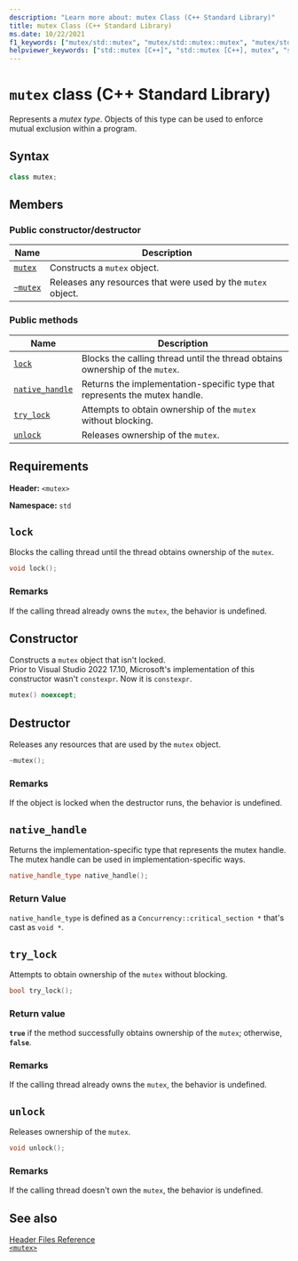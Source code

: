 ```yaml
---
description: "Learn more about: mutex Class (C++ Standard Library)"
title: mutex Class (C++ Standard Library)
ms.date: 10/22/2021
f1_keywords: ["mutex/std::mutex", "mutex/std::mutex::mutex", "mutex/std::mutex::lock", "mutex/std::mutex::native_handle", "mutex/std::mutex::try_lock", "mutex/std::mutex::unlock"]
helpviewer_keywords: ["std::mutex [C++]", "std::mutex [C++], mutex", "std::mutex [C++], lock", "std::mutex [C++], native_handle", "std::mutex [C++], try_lock", "std::mutex [C++], unlock"]
---
```

# `mutex` class (C++ Standard Library)

Represents a *mutex type*. Objects of this type can be used to enforce mutual exclusion within a program.

## Syntax

```cpp
class mutex;
```

## Members

### Public constructor/destructor

|Name|Description|
|----------|-----------------|
|[`mutex`](#mutex)|Constructs a `mutex` object.|
|[`~mutex`](#dtormutex_destructor)|Releases any resources that were used by the `mutex` object.|

### Public methods

|Name|Description|
|----------|-----------------|
|[`lock`](#lock)|Blocks the calling thread until the thread obtains ownership of the `mutex`.|
|[`native_handle`](#native_handle)|Returns the implementation-specific type that represents the mutex handle.|
|[`try_lock`](#try_lock)|Attempts to obtain ownership of the `mutex` without blocking.|
|[`unlock`](#unlock)|Releases ownership of the `mutex`.|

## Requirements

**Header:** `<mutex>`

**Namespace:** `std`

## <a name="lock"></a> `lock`

Blocks the calling thread until the thread obtains ownership of the `mutex`.

```cpp
void lock();
```

### Remarks

If the calling thread already owns the `mutex`, the behavior is undefined.

## <a name="mutex"></a> Constructor

Constructs a `mutex` object that isn't locked.\
Prior to Visual Studio 2022 17.10, Microsoft's implementation of this constructor wasn't `constexpr`. Now it is `constexpr`.

```cpp
mutex() noexcept;
```

## <a name="dtormutex_destructor"></a> Destructor

Releases any resources that are used by the `mutex` object.

```cpp
~mutex();
```

### Remarks

If the object is locked when the destructor runs, the behavior is undefined.

## <a name="native_handle"></a> `native_handle`

Returns the implementation-specific type that represents the mutex handle. The mutex handle can be used in implementation-specific ways.

```cpp
native_handle_type native_handle();
```

### Return Value

`native_handle_type` is defined as a `Concurrency::critical_section *` that's cast as `void *`.

## <a name="try_lock"></a> `try_lock`

Attempts to obtain ownership of the `mutex` without blocking.

```cpp
bool try_lock();
```

### Return value

**`true`** if the method successfully obtains ownership of the `mutex`; otherwise, **`false`**.

### Remarks

If the calling thread already owns the `mutex`, the behavior is undefined.

## <a name="unlock"></a> `unlock`

Releases ownership of the `mutex`.

```cpp
void unlock();
```

### Remarks

If the calling thread doesn't own the `mutex`, the behavior is undefined.

## See also

[Header Files Reference](../standard-library/cpp-standard-library-header-files.md)\
[`<mutex>`](../standard-library/mutex.md)
